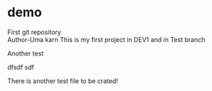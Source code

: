 # demo
First git repository
<br>
Author-Uma karn
 This is my first project 
in DEV1 and in Test branch

Another test 

dfsdf sdf 

There is another test file to be crated!
